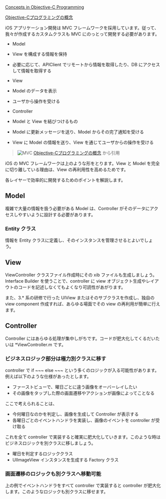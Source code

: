 [Concepts in Objective-C Programming](https://developer.apple.com/library/ios/#documentation/General/Conceptual/CocoaEncyclopedia/Introduction/Introduction.html#//apple_ref/doc/uid/TP40010810)

[Objective-Cプログラミングの概念](https://developer.apple.com/jp/devcenter/ios/library/documentation/CocoaEncyclopedia.pdf)

iOS アプリケーション開発は MVC フレームワークを採用しています。従って、我々が作成するカスタムクラスも MVC にのっとって開発する必要があります。

- Model
 - View を構成する情報を保持
 - 必要に応じて、APIClient でリモートから情報を取得したり、DB にアクセスして情報を取得する

- View
 - Model のデータを表示
 - ユーザから操作を受ける

- Controller
 - Model と View を結びつけるもの
 - Model に更新メッセージを送り、Model からその完了通知を受ける
 - View に Model の情報を送り、View を通じてユーザからの操作を受ける

> ![MVC](https://raw.github.com/mixi-inc/iOSTraining/master/Doc/Images/9.1/MVC.png)
> [Objective-Cプログラミングの概念](https://developer.apple.com/jp/devcenter/ios/library/documentation/CocoaEncyclopedia.pdf) から引用

iOS の MVC フレームワークは上のような形をとります。View と Model を完全に切り離している理由は、View の再利用性を高めるためです。

各レイヤーで効率的に開発するためのポイントを解説します。

## Model
複雑で大量の情報を扱う必要がある Model は、Controller がそのデータにアクセスしやすいように設計する必要があります。

### Entity クラス
情報を Entity クラスに定義し、そのインスタンスを管理させるとよいでしょう。


## View
ViewController クラスファイル作成時にその xib ファイルも生成しましょう。Interface Builder を使うことで、controller に view オブジェクト生成やレイアウトのコードを記述しなくてもよくなり可読性があがります。

また、3.* 系の研修で行った UIView またはそのサブクラスを作成し、独自の view component 作成すれば、あらゆる場面でその view の再利用が簡単に行えます。

## Controller
Controller にはあらゆる処理が集中しがちです。コードが肥大化してくるだいたいは *ViewController.m です。

### ビジネスロジック部分は極力別クラスに移す
controller で if ~~~ else ~~~ という多くのロジックが入る可能性があります。例えば以下のような仕様があったとします。

- ファーストビューで、曜日ごとに違う画像をオーバーレイしたい
- その画像をタップした際の画面遷移やアクションが画像によってことなる

ここで考えられることは、
- 今何曜日なのかを判定し、画像を生成して Controller が表示する
- 各曜日ごとのイベントハンドラを実装し、画像のイベントを controller が受け取る

これを全て controller で実装すると確実に肥大化していきます。このような時はビジネスロジックを別クラスに移しましょう。

- 曜日を判定するロジッククラス
- UIImageView インスタンスを生成する Factory クラス


### 画面遷移のロジックも別クラスへ移動可能
上の例でイベントハンドラをすべて controller で実装すると controller が肥大化します。このようなロジックも別クラスに移せます。


